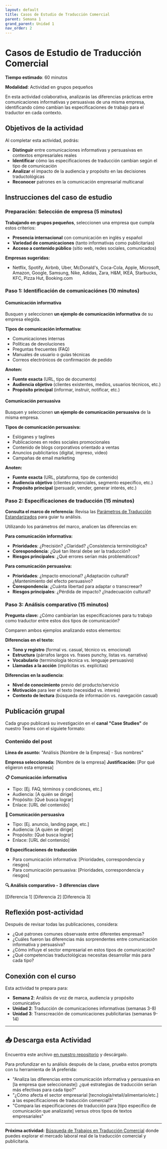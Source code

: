 ```yaml
---
layout: default
title: Casos de Estudio de Traducción Comercial
parent: Semana 1
grand_parent: Unidad 1
nav_order: 2
---
```


# Casos de Estudio de Traducción Comercial

**Tiempo estimado**: 60 minutos

**Modalidad**: Actividad en grupos pequeños

En esta actividad colaborativa, analizarás las diferencias prácticas entre comunicaciones informativas y persuasivas de una misma empresa, identificando cómo cambian las especificaciones de trabajo para el traductor en cada contexto.

## Objetivos de la actividad

Al completar esta actividad, podrás:
- **Distinguir** entre comunicaciones informativas y persuasivas en contextos empresariales reales
- **Identificar** cómo las especificaciones de traducción cambian según el tipo de comunicación
- **Analizar** el impacto de la audiencia y propósito en las decisiones traductológicas
- **Reconocer** patrones en la comunicación empresarial multicanal

## Instrucciones del caso de estudio

### Preparación: Selección de empresa (5 minutos)

**Trabajando en grupos pequeños**, seleccionen una empresa que cumpla estos criterios:
- **Presencia internacional** con comunicación en inglés y español
- **Variedad de comunicaciones** (tanto informativas como publicitarias)
- **Acceso a contenido público** (sitio web, redes sociales, comunicados)

**Empresas sugeridas:**
- Netflix, Spotify, Airbnb, Uber, McDonald's, Coca-Cola, Apple, Microsoft, Amazon, Google, Samsung, Nike, Adidas, Zara, H&M, IKEA, Starbucks, KFC, Pizza Hut, Booking.com

### Paso 1: Identificación de comunicaciónes (10 minutos)

#### Comunicación informativa

Busquen y seleccionen **un ejemplo de comunicación informativa** de su empresa elegida.

**Tipos de comunicación informativa:**
- Comunicaciones internas
- Políticas de devoluciones
- Preguntas frecuentes (FAQ)
- Manuales de usuario o guías técnicas
- Correos electrónicos de confirmación de pedido

**Anoten:**
- **Fuente exacta** (URL, tipo de documento)
- **Audiencia objetivo** (clientes existentes, medios, usuarios técnicos, etc.)
- **Propósito principal** (informar, instruir, notificar, etc.)

#### Comunicación persuasiva

Busquen y seleccionen **un ejemplo de comunicación persuasiva** de la misma empresa.

**Tipos de comunicación persuasiva:**
- Eslóganes y taglines
- Publicaciones en redes sociales promocionales
- Contenido de blogs corporativos orientado a ventas
- Anuncios publicitarios (digital, impreso, video)
- Campañas de email marketing

**Anoten:**
- **Fuente exacta** (URL, plataforma, tipo de contenido)
- **Audiencia objetivo** (clientes potenciales, segmento específico, etc.)
- **Propósito principal** (persuadir, vender, generar interés, etc.)

### Paso 2: Especificaciones de traducción (15 minutos)

**Consulta el marco de referencia:** Revisa las [Parámetros de Traducción Estandarizados](tranquality-spex-esp.md) para guiar tu análisis.

Utilizando los parámetros del marco, analicen las diferencias en:

**Para comunicación informativa:**
- **Prioridades**: ¿Precisión? ¿Claridad? ¿Consistencia terminológica?
- **Corespondencia**: ¿Qué tan literal debe ser la traducción?
- **Riesgos principales**: ¿Qué errores serían más problemáticos?

**Para comunicación persuasiva:**
- **Prioridades**: ¿Impacto emocional? ¿Adaptación cultural? ¿Mantenimiento del efecto persuasivo?
- **Corespondencia**: ¿Cuánta libertad para adaptar o transcreear?
- **Riesgos principales**: ¿Pérdida de impacto? ¿Inadecuación cultural?

### Paso 3: Análisis comparativo (15 minutos)

**Pregunta clave:** ¿Cómo cambiarían las especificaciones para tu trabajo como traductor entre estos dos tipos de comunicación?

Comparen ambos ejemplos analizando estos elementos:

**Diferencias en el texto:**
- **Tono y registro** (formal vs. casual, técnico vs. emocional)
- **Estructura** (párrafos largos vs. frases punchy, listas vs. narrativa)
- **Vocabulario** (terminología técnica vs. lenguaje persuasivo)
- **Llamadas a la acción** (implícitas vs. explícitas)

**Diferencias en la audiencia:**
- **Nivel de conocimiento** previo del producto/servicio
- **Motivación** para leer el texto (necesidad vs. interés)
- **Contexto de lectura** (búsqueda de información vs. navegación casual)

## Publicación grupal

Cada grupo publicará su investigación en el **canal "Case Studies"** de nuestro Teams con el siguiete formato:

### Contenido del post

**Línea de asunto:** "Análisis [Nombre de la Empresa] - Sus nombres"

**Empresa seleccionada:** [Nombre de la empresa]
**Justificación:** [Por qué eligieron esta empresa]

**📋 Comunicación informativa**

- Tipo: [Ej. FAQ, términos y condiciones, etc.]
- Audiencia: [A quién se dirige]
- Propósito: [Qué busca lograr]
- Enlace: [URL del contenido]

**📢 Comunicación persuasiva**

- Tipo: [Ej. anuncio, landing page, etc.]
- Audiencia: [A quién se dirige]
- Propósito: [Qué busca lograr]
- Enlace: [URL del contenido]

**⚙️ Especificaciones de traducción**

- Para comunicación informativa: [Prioridades, correspondencia y riesgos]
- Para comunicación persuasiva: [Prioridades, correspondencia y riesgos]

**🔍 Análisis comparativo - 3 diferencias clave**

[Diferencia 1]
[Diferencia 2]
[Diferencia 3]

## Reflexión post-actividad

Después de revisar todas las publicaciones, considera:

- ¿Qué patrones comunes observaste entre diferentes empresas?
- ¿Cuáles fueron las diferencias más sorprendentes entre comunicación informativa y persuasiva?
- ¿Cómo influye el sector empresarial en estos tipos de comunicación?
- ¿Qué competencias traductológicas necesitas desarrollar más para cada tipo?

## Conexión con el curso

Esta actividad te prepara para:
- **Semana 2**: Análisis de voz de marca, audiencia y propósito comunicativo
- **Unidad 2**: Traducción de comunicaciones informativas (semanas 3-8)
- **Unidad 3**: Transcreación de comunicaciones publicitarias (semanas 9-14)

---

## 📥 Descarga esta Actividad

Encuentra este archivo [en nuestro repositorio](https://github.com/alainamb/uic_tr14-comercial-publicitaria/blob/main/unidad1/semana1/casos-estudio-traduccion.md) y descárgalo.

Para profundizar en tu análisis después de la clase, prueba estos prompts con tu herramienta de IA preferida:

- "Analiza las diferencias entre comunicación informativa y persuasiva en [la empresa que seleccionaste]: ¿qué estrategias de traducción serían más efectivas para cada tipo?"
- "¿Cómo afecta el sector empresarial [tecnología/retail/alimentario/etc.] a las especificaciones de traducción comercial?"
- "Compara las especificaciones de traducción para [tipo específico de comunicación que analizaste] versus otros tipos de textos empresariales"

---

**Próxima actividad:** [Búsqueda de Trabajos en Traducción Comercial](trabajos-trad-comercial.md) donde puedes explorar el mercado laboral real de la traducción comercial y publicitaria.
